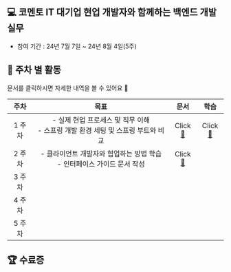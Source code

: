 ## 💻 코멘토 IT 대기업 현업 개발자와 함께하는 백엔드 개발 실무
- 참여 기간 : 24년 7월 7일 ~ 24년 8월 4일(5주)

## 📆 주차 별 활동
문서를 클릭하시면 자세한 내역을 볼 수 있어요 🙂

|  주차  |                          목표                           | 문서 | 학습|
|:----:|:-----------------------------------------------------:|:--:|:--:|
| 1 주차 | - 실제 현업 프로세스 및 직무 이해<br/> - 스프링 개발 환경 세팅 및 스프링 부트와 비교 | Click[📄](./docs/1week.md)|Click[📄](./docs/1week-study.md)|
| 2 주차 | - 클라이언트 개발자와 협업하는 방법 학습<br/> - 인터페이스 가이드 문서 작성 <br/>|Click[📄](./docs/2week.md)||
| 3 주차 |                                                       ||
| 4 주차 |                                                       ||
| 5 주차 |                                                       ||

## 🏆 수료증
